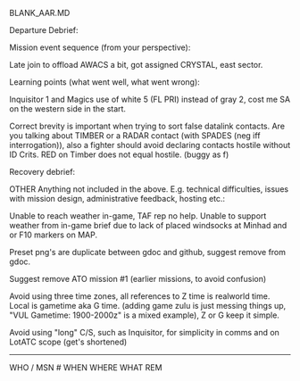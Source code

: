 BLANK_AAR.MD

Departure Debrief:

Mission event sequence (from your perspective):

Late join to offload AWACS a bit, got assigned CRYSTAL, east sector.

Learning points (what went well, what went wrong):

Inquisitor 1 and Magics use of white 5 (FL PRI) instead of gray 2, cost me SA on the western side in the start.

Correct brevity is important when trying to sort false datalink contacts. Are you talking about TIMBER or a RADAR contact (with SPADES (neg iff interrogation)), also a fighter should avoid declaring contacts hostile without ID Crits. RED on Timber does not equal hostile. (buggy as f)

Recovery debrief:

OTHER Anything not included in the above. E.g. technical difficulties, issues with mission design, administrative feedback, hosting etc.:

Unable to reach weather in-game, TAF rep no help. Unable to support weather from in-game brief due to lack of placed windsocks at Minhad and or F10 markers on MAP.

Preset png's are duplicate between gdoc and github, suggest remove from gdoc.

Suggest remove ATO mission #1 (earlier missions, to avoid confusion)

Avoid using three time zones, all references to Z time is realworld time. Local is gametime aka G time. (adding game zulu is just messing things up, "VUL Gametime: 1900-2000z" is a mixed example), Z or G keep it simple.

Avoid using "long" C/S, such as Inquisitor, for simplicity in comms and on LotATC scope (get's shortened)


---

WHO / MSN #
WHEN
WHERE
WHAT
REM
